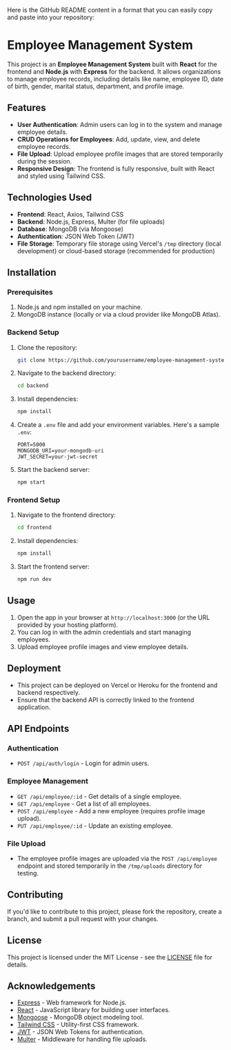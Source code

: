 Here is the GitHub README content in a format that you can easily copy and paste into your repository:


# Employee Management System

This project is an **Employee Management System** built with **React** for the frontend and **Node.js** with **Express** for the backend. It allows organizations to manage employee records, including details like name, employee ID, date of birth, gender, marital status, department, and profile image.

## Features

- **User Authentication**: Admin users can log in to the system and manage employee details.
- **CRUD Operations for Employees**: Add, update, view, and delete employee records.
- **File Upload**: Upload employee profile images that are stored temporarily during the session.
- **Responsive Design**: The frontend is fully responsive, built with React and styled using Tailwind CSS.

## Technologies Used

- **Frontend**: React, Axios, Tailwind CSS
- **Backend**: Node.js, Express, Multer (for file uploads)
- **Database**: MongoDB (via Mongoose)
- **Authentication**: JSON Web Token (JWT)
- **File Storage**: Temporary file storage using Vercel's `/tmp` directory (local development) or cloud-based storage (recommended for production)

## Installation

### Prerequisites

1. Node.js and npm installed on your machine.
2. MongoDB instance (locally or via a cloud provider like MongoDB Atlas).

### Backend Setup

1. Clone the repository:
   ```bash
   git clone https://github.com/yourusername/employee-management-system.git
   ```

2. Navigate to the backend directory:
   ```bash
   cd backend
   ```

3. Install dependencies:
   ```bash
   npm install
   ```

4. Create a `.env` file and add your environment variables. Here's a sample `.env`:

   ```
   PORT=5000
   MONGODB_URI=your-mongodb-uri
   JWT_SECRET=your-jwt-secret
   ```

5. Start the backend server:
   ```bash
   npm start
   ```

### Frontend Setup

1. Navigate to the frontend directory:
   ```bash
   cd frontend
   ```

2. Install dependencies:
   ```bash
   npm install
   ```

3. Start the frontend server:
   ```bash
   npm run dev
   ```

## Usage

1. Open the app in your browser at `http://localhost:3000` (or the URL provided by your hosting platform).
2. You can log in with the admin credentials and start managing employees.
3. Upload employee profile images and view employee details.

## Deployment

- This project can be deployed on Vercel or Heroku for the frontend and backend respectively.
- Ensure that the backend API is correctly linked to the frontend application.

## API Endpoints

### Authentication

- `POST /api/auth/login` - Login for admin users.

### Employee Management

- `GET /api/employee/:id` - Get details of a single employee.
- `GET /api/employee` - Get a list of all employees.
- `POST /api/employee` - Add a new employee (requires profile image upload).
- `PUT /api/employee/:id` - Update an existing employee.

### File Upload

- The employee profile images are uploaded via the `POST /api/employee` endpoint and stored temporarily in the `/tmp/uploads` directory for testing.

## Contributing

If you'd like to contribute to this project, please fork the repository, create a branch, and submit a pull request with your changes.

## License

This project is licensed under the MIT License - see the [LICENSE](LICENSE) file for details.

## Acknowledgements

- [Express](https://expressjs.com/) - Web framework for Node.js.
- [React](https://reactjs.org/) - JavaScript library for building user interfaces.
- [Mongoose](https://mongoosejs.com/) - MongoDB object modeling tool.
- [Tailwind CSS](https://tailwindcss.com/) - Utility-first CSS framework.
- [JWT](https://jwt.io/) - JSON Web Tokens for authentication.
- [Multer](https://www.npmjs.com/package/multer) - Middleware for handling file uploads.


